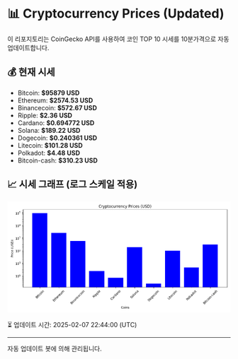
# 📊 Cryptocurrency Prices (Updated)

이 리포지토리는 CoinGecko API를 사용하여 코인 TOP 10 시세를 10분가격으로 자동 업데이트합니다.

## 💰 현재 시세
- Bitcoin: **$95879 USD**
- Ethereum: **$2574.53 USD**
- Binancecoin: **$572.67 USD**
- Ripple: **$2.36 USD**
- Cardano: **$0.694772 USD**
- Solana: **$189.22 USD**
- Dogecoin: **$0.240361 USD**
- Litecoin: **$101.28 USD**
- Polkadot: **$4.48 USD**
- Bitcoin-cash: **$310.23 USD**

## 📈 시세 그래프 (로그 스케일 적용)
![Crypto Prices](crypto_prices.png)

⏳ 업데이트 시간: 2025-02-07 22:44:00 (UTC)

---
자동 업데이트 봇에 의해 관리됩니다.
